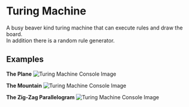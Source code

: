 # Turing Machine
A busy beaver kind turing machine that can execute rules and draw the board.\
In addition there is a random rule generator.

## Examples
**The Plane**
![Turing Machine Console Image](https://github.com/user-attachments/assets/a4024218-e86e-42f8-85ac-21b0131c4d34)

**The Mountain**
![Turing Machine Console Image](https://github.com/user-attachments/assets/f616174e-a450-4243-b221-413801bc1d66)

**The Zig-Zag Parallelogram**
![Turing Machine Console Image](https://github.com/user-attachments/assets/a58429dc-7615-4f0b-8f94-c352e98d1030)
